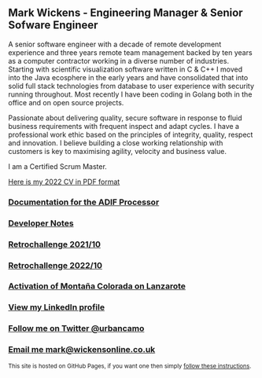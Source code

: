 
## Mark Wickens - Engineering Manager & Senior Sofware Engineer

A senior software engineer with a decade of remote development experience and three years remote team management backed by ten years as a computer contractor working in a diverse number of industries. Starting with scientific visualization software written in C & C++ I moved into the Java ecosphere in the early years and have consolidated that into solid full stack technologies from database to user experience with security running throughout. Most recently I have been coding in Golang both in the office and on open source projects.

Passionate about delivering quality, secure software in response to fluid business requirements with frequent inspect and adapt cycles. I have a professional work ethic based on the principles of integrity, quality, respect and innovation. I believe building a close working relationship with customers is key to maximising agility, velocity and business value.

I am a Certified Scrum Master.

[Here is my 2022 CV in PDF format](cv/Mark_Wickens_CV_2022.pdf)

### [Documentation for the ADIF Processor](adif-processor/adif-processor)

### [Developer Notes](devblog)

### [Retrochallenge 2021/10](rc2021_10)

### [Retrochallenge 2022/10](casio-basic/rc2022_10)

### [Activation of Montaña Colorada on Lanzarote](ea8_hla-004)

### [View my LinkedIn profile](https://www.linkedin.com/in/mark-wickens-5204a56/)

### [Follow me on Twitter @urbancamo](https://twitter.com/urbancamo)

### [Email me mark@wickensonline.co.uk](mailto:mark@wickensonline.co.uk)

<small>This site is hosted on GitHub Pages, if you want one then simply [follow these instructions](https://pages.github.com/). </small>
